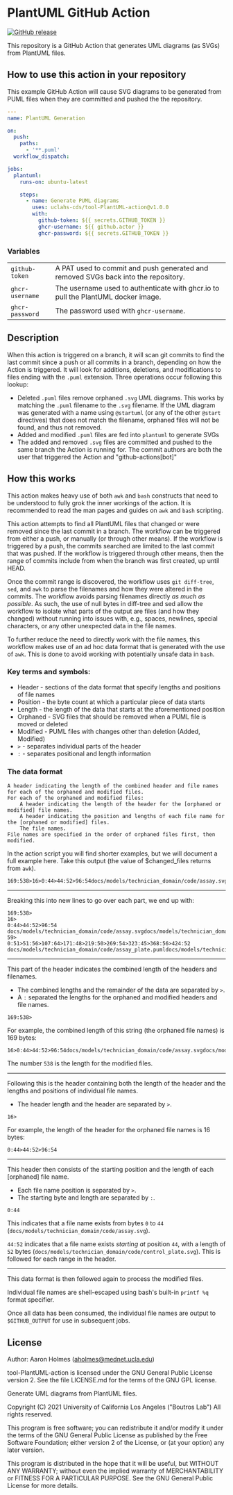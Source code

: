 # PlantUML GitHub Action

[![GitHub release](https://img.shields.io/github/v/release/uclahs-cds/tool-PlantUML-action)](https://github.com/uclahs-cds/tool-PlantUML-action/actions/workflows/prepare-release.yaml)

This repository is a GitHub Action that generates UML diagrams (as SVGs) from PlantUML files.

## How to use this action in your repository

This example GitHub Action will cause SVG diagrams to be generated from PUML files when they are committed and pushed the the repository.

```yaml
---
name: PlantUML Generation

on:
  push:
    paths:
      - '**.puml'
  workflow_dispatch:

jobs:
  plantuml:
    runs-on: ubuntu-latest

    steps:
      - name: Generate PUML diagrams
        uses: uclahs-cds/tool-PlantUML-action@v1.0.0
        with:
          github-token: ${{ secrets.GITHUB_TOKEN }}
          ghcr-username: ${{ github.actor }}
          ghcr-password: ${{ secrets.GITHUB_TOKEN }}
```

### Variables

| | |
|-|-|
| `github-token` | A PAT used to commit and push generated and removed SVGs back into the repository. |
| `ghcr-username` | The username used to authenticate with ghcr.io to pull the PlantUML docker image. |
| `ghcr-password` | The password used with `ghcr-username`. |

## Description

When this action is triggered on a branch, it will scan git commits to find the last commit since a push or all commits in a branch, depending on how the Action is triggered. It will look for additions, deletions, and modifications to files ending with the `.puml` extension. Three operations occur following this lookup:

* Deleted `.puml` files remove orphaned `.svg` UML diagrams. This works by matching the `.puml` filename to the `.svg` filename. If the UML diagram was generated with a name using `@startuml` (or any of the other `@start` directives) that does not match the filename, orphaned files will not be found, and thus not removed.
* Added and modified `.puml` files are fed into `plantuml` to generate SVGs
* The added and removed `.svg` files are committed and pushed to the same branch the Action is running for. The commit authors are both the user that triggered the Action and "github-actions[bot]"


## How this works
This action makes heavy use of both `awk` and `bash` constructs that need to be understood to fully grok the inner workings of the action. It is recommended to read the man pages and guides on `awk` and `bash` scripting.

This action attempts to find all PlantUML files that changed or were removed since the last
commit in a branch. The workflow can be triggered from either a push, or manually (or through other means).
If the workflow is triggered by a push, the commits searched are limited to the last commit that was pushed.
If the workflow is triggered through other means, then the range of commits include from when the branch
was first created, up until HEAD.

Once the commit range is discovered, the workflow uses `git diff-tree`, `sed`, and `awk` to parse
the filenames and how they were altered in the commits. The workflow avoids parsing filenames
directly _as much as possible_. As such, the use of null bytes in diff-tree and sed allow
the workflow to isolate what parts of the output are files (and how they changed) without running
into issues with, e.g., spaces, newlines, special characters, or any other unexpected data in
the file names.

To further reduce the need to directly work with the file names, this workflow makes use of
an ad hoc data format that is generated with the use of `awk`. This is done to avoid working
with potentially unsafe data in `bash`.

### Key terms and symbols:

* Header - sections of the data format that specify lengths and positions of file names
* Position - the byte count at which a particular piece of data starts
* Length - the length of the data that starts at the aforementioned position
* Orphaned - SVG files that should be removed when a PUML file is moved or deleted
* Modified - PUML files with changes other than deletion (Added, Modified)
* `>` - separates individual parts of the header
* `:` - separates positional and length information

### The data format

```
A header indicating the length of the combined header and file names for each of the orphaned and modified files.
For each of the orphaned and modified files:
    A header indicating the length of the header for the [orphaned or modified] file names.
    A header indicating the position and lengths of each file name for the [orphaned or modified] files.
    The file names.
File names are specified in the order of orphaned files first, then modified.
```

In the action script you will find shorter examples, but we will document a full example here.
Take this output (the value of $changed_files returns from `awk`).
```
169:538>16>0:44>44:52>96:54docs/models/technician_domain/code/assay.svgdocs/models/technician_domain/code/control_plate.svgdocs/models/technician_domain/code/treatment_plate.svg59>0:51>51:56>107:64>171:48>219:50>269:54>323:45>368:56>424:52docs/models/technician_domain/code/assay_plate.pumldocs/models/technician_domain/code/assay_plate_well.pumldocs/models/technician_domain/code/assay_plate_well_mapping.pumldocs/models/technician_domain/code/compound.pumldocs/models/technician_domain/code/individual.pumldocs/models/technician_domain/code/plate_grouping.pumldocs/models/technician_domain/code/staff.pumldocs/models/technician_domain/code/well_measurement.pumldocs/models/technician_domain/technician_domain.puml
```

---

Breaking this into new lines to go over each part, we end up with:
```
169:538>
16>
0:44>44:52>96:54
docs/models/technician_domain/code/assay.svgdocs/models/technician_domain/code/control_plate.svgdocs/models/technician_domain/code/treatment_plate.svg
59>
0:51>51:56>107:64>171:48>219:50>269:54>323:45>368:56>424:52
docs/models/technician_domain/code/assay_plate.pumldocs/models/technician_domain/code/assay_plate_well.pumldocs/models/technician_domain/code/assay_plate_well_mapping.pumldocs/models/technician_domain/code/compound.pumldocs/models/technician_domain/code/individual.pumldocs/models/technician_domain/code/plate_grouping.pumldocs/models/technician_domain/code/staff.pumldocs/models/technician_domain/code/well_measurement.pumldocs/models/technician_domain/technician_domain.puml
```

---

This part of the header indicates the combined length of the headers and filenames.
- The combined lengths and the remainder of the data are separated by `>`.
- A `:` separated the lengths for the orphaned and modified headers and file names.
```
169:538>
```
For example, the combined length of this string (the orphaned file names) is 169 bytes:
```
16>0:44>44:52>96:54docs/models/technician_domain/code/assay.svgdocs/models/technician_domain/code/control_plate.svgdocs/models/technician_domain/code/treatment_plate.svg
```
The number `538` is the length for the modified files.

---

Following this is the header containing both the length of the header and the lengths and positions of individual file names.
- The header length and the header are separated by `>`.
```
16>
```
For example, the length of the header for the orphaned file names is 16 bytes:
```
0:44>44:52>96:54
```

---

This header then consists of the starting position and the length of each [orphaned] file name.
- Each file name position is separated by `>`.
- The starting byte and length are separated by `:`.
```
0:44
```
This indicates that a file name exists from bytes `0` to `44` (`docs/models/technician_domain/code/assay.svg`).

`44:52` indicates that a file name exists _starting at_ position `44`, with a length of `52` bytes (`docs/models/technician_domain/code/control_plate.svg`). This is followed for each range in the header.

---

This data format is then followed again to process the modified files.

Individual file names are shell-escaped using bash's built-in `printf %q` format specifier.

Once all data has been consumed, the individual file names are output to `$GITHUB_OUTPUT` for use in subsequent jobs.

## License

Author: Aaron Holmes (aholmes@mednet.ucla.edu)

tool-PlantUML-action is licensed under the GNU General Public License version 2. See the file LICENSE.md for the terms of the GNU GPL license.

Generate UML diagrams from PlantUML files.

Copyright (C) 2021 University of California Los Angeles ("Boutros Lab") All rights reserved.

This program is free software; you can redistribute it and/or modify it under the terms of the GNU General Public License as published by the Free Software Foundation; either version 2 of the License, or (at your option) any later version.

This program is distributed in the hope that it will be useful, but WITHOUT ANY WARRANTY; without even the implied warranty of MERCHANTABILITY or FITNESS FOR A PARTICULAR PURPOSE. See the GNU General Public License for more details.
